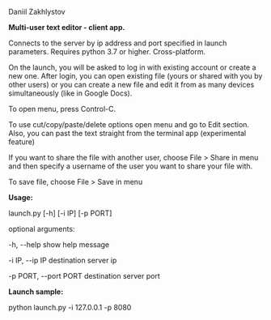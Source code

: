 Daniil Zakhlystov

**Multi-user text editor - client app.**

Connects to the server by ip address and port specified in launch parameters.
Requires python 3.7 or higher. Cross-platform.

On the launch, you will be asked to log in with existing account or create a
 new one.
 After login, you can open existing file (yours or shared with you by other
  users) or you can create a new file and edit it from as many devices
  simultaneously (like in Google Docs). 
  
To open menu, press Control-C.

To use cut/copy/paste/delete options open menu and go to Edit section.
Also, you can past the text straight from the terminal app (experimental
 feature)  

If you want to share the file with
   another user, choose File > Share in menu and then specify a username of
    the user you want to share your file with.  
    
To save file, choose File > Save in menu

**Usage:**

launch.py [-h] [-i IP] [-p PORT]

optional arguments:

  -h, --help            show help message
  
  -i IP, --ip IP        destination server ip
  
  -p PORT, --port PORT  destination server port

**Launch sample:**

python launch.py -i 127.0.0.1 -p 8080
